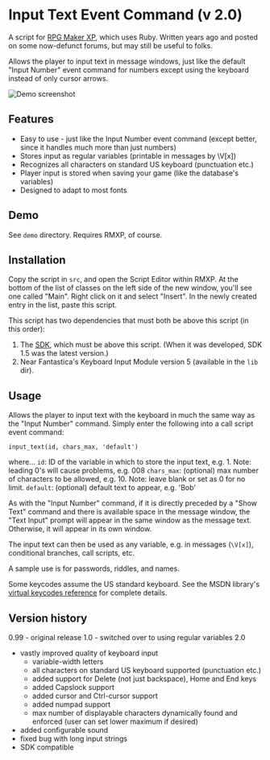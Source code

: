 Input Text Event Command (v 2.0)
===

A script for [RPG Maker XP](http://en.wikipedia.org/wiki/RPG_Maker_XP), which uses Ruby. Written years ago and posted on some now-defunct forums, but may still be useful to folks.

Allows the player to input text in message windows, just like the default "Input Number" event command for numbers except using the keyboard instead of only cursor arrows.

![Demo screenshot](http://s88387243.onlinehome.us/rmxp/input_text/input_text.jpg)

Features
---
* Easy to use - just like the Input Number event command (except better, since it handles much more than just numbers)
* Stores input as regular variables (printable in messages by \V[x])
* Recognizes all characters on standard US keyboard (punctuation etc.)
* Player input is stored when saving your game (like the database's variables)
* Designed to adapt to most fonts

Demo
---
See `demo` directory. Requires RMXP, of course.

Installation
---
Copy the script in `src`, and open the Script Editor within RMXP. At the bottom of the list of classes on the left side of the new window, you'll see one called "Main". Right click on it and select "Insert". In the newly created entry in the list, paste this script.

This script has two dependencies that must both be above this script (in this order):

1. The [SDK](http://www.hbgames.org/forums/viewtopic.php?t=1802.0), which must be above this script. (When it was developed, SDK 1.5 was the latest version.)
1. Near Fantastica's Keyboard Input Module version 5 (available in the `lib` dir).


Usage
---
Allows the player to input text with the keyboard in much the same way as the "Input Number" command. Simply enter the following into a call script event command:

    input_text(id, chars_max, 'default')

where...
`id`: ID of the variable in which to store the input text, e.g. 1. Note: leading 0's will cause problems, e.g. 008
`chars_max`: (optional) max number of characters to be allowed, e.g. 10. Note: leave blank or set as 0 for no limit.
`default`: (optional) default text to appear, e.g. 'Bob'

As with the "Input Number" command, if it is directly preceded by a "Show Text" command and there is available space in the message window, the "Text Input" prompt will appear in the same window as the message text. Otherwise, it will appear in its own window.

The input text can then be used as any variable, e.g. in messages (`\V[x]`), conditional branches, call scripts, etc.

A sample use is for passwords, riddles, and names.

Some keycodes assume the US standard keyboard. See the MSDN library's [virtual keycodes reference](http://msdn.microsoft.com/library/default.asp?url=/library/en-us/winui/winui/WindowsUserInterface/UserInput/VirtualKeyCodes.asp) for complete details.


Version history
---
0.99 - original release
1.0 - switched over to using regular variables
2.0
- vastly improved quality of keyboard input
  - variable-width letters
  - all characters on standard US keyboard supported (punctuation etc.)
  - added support for Delete (not just backspace), Home and End keys
  - added Capslock support
  - added cursor and Ctrl-cursor support
  - added numpad support
  - max number of displayable characters dynamically found and enforced (user can set lower maximum if desired)
- added configurable sound
- fixed bug with long input strings
- SDK compatible



